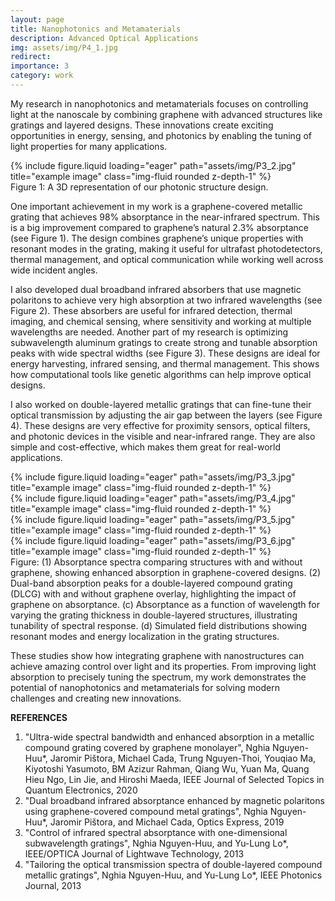 ```yaml
---
layout: page
title: Nanophotonics and Metamaterials
description: Advanced Optical Applications
img: assets/img/P4_1.jpg
redirect:
importance: 3
category: work
---
```

My research in nanophotonics and metamaterials focuses on controlling light at the nanoscale by combining graphene with advanced structures like gratings and layered designs. These innovations create exciting opportunities in energy, sensing, and photonics by enabling the tuning of light properties for many applications.
<div class="row">
    <div class="col-sm mt-3 mt-md-0">
        {% include figure.liquid loading="eager" path="assets/img/P3_2.jpg" title="example image" class="img-fluid rounded z-depth-1" %}
    </div>
</div>
<div class="caption">
     Figure 1: A 3D representation of our photonic structure design.
</div>

One important achievement in my work is a graphene-covered metallic grating that achieves 98% absorptance in the near-infrared spectrum. This is a big improvement compared to graphene’s natural 2.3% absorptance (see Figure 1). The design combines graphene’s unique properties with resonant modes in the grating, making it useful for ultrafast photodetectors, thermal management, and optical communication while working well across wide incident angles.

I also developed dual broadband infrared absorbers that use magnetic polaritons to achieve very high absorption at two infrared wavelengths (see Figure 2). These absorbers are useful for infrared detection, thermal imaging, and chemical sensing, where sensitivity and working at multiple wavelengths are needed. Another part of my research is optimizing subwavelength aluminum gratings to create strong and tunable absorption peaks with wide spectral widths (see Figure 3). These designs are ideal for energy harvesting, infrared sensing, and thermal management. This shows how computational tools like genetic algorithms can help improve optical designs.

I also worked on double-layered metallic gratings that can fine-tune their optical transmission by adjusting the air gap between the layers (see Figure 4). These designs are very effective for proximity sensors, optical filters, and photonic devices in the visible and near-infrared range. They are also simple and cost-effective, which makes them great for real-world applications.
<div class="row">
    <div class="col-sm mt-3 mt-md-0">
        {% include figure.liquid loading="eager" path="assets/img/P3_3.jpg" title="example image" class="img-fluid rounded z-depth-1" %}
    </div>
    <div class="col-sm mt-3 mt-md-0">
        {% include figure.liquid loading="eager" path="assets/img/P3_4.jpg" title="example image" class="img-fluid rounded z-depth-1" %}
    </div>
    <div class="col-sm mt-3 mt-md-0">
        {% include figure.liquid loading="eager" path="assets/img/P3_5.jpg" title="example image" class="img-fluid rounded z-depth-1" %}
    </div>
    <div class="col-sm mt-3 mt-md-0">
        {% include figure.liquid loading="eager" path="assets/img/P3_6.jpg" title="example image" class="img-fluid rounded z-depth-1" %}
    </div>
</div>
<div class="caption">
    Figure: (1) Absorptance spectra comparing structures with and without graphene, showing enhanced absorption in graphene-covered designs. (2) Dual-band absorption peaks for a double-layered compound grating (DLCG) with and without graphene overlay, highlighting the impact of graphene on absorptance. (c) Absorptance as a function of wavelength for varying the grating thickness in double-layered structures, illustrating tunability of spectral response. (d) Simulated field distributions showing resonant modes and energy localization in the grating structures.
</div>

These studies show how integrating graphene with nanostructures can achieve amazing control over light and its properties. From improving light absorption to precisely tuning the spectrum, my work demonstrates the potential of nanophotonics and metamaterials for solving modern challenges and creating new innovations.

<strong> REFERENCES </strong>
1. "Ultra-wide spectral bandwidth and enhanced absorption in a metallic compound grating covered by graphene monolayer", Nghia Nguyen-Huu*, Jaromir Pištora, Michael Cada, Trung Nguyen-Thoi, Youqiao Ma, Kiyotoshi Yasumoto, BM Azizur Rahman, Qiang Wu, Yuan Ma, Quang Hieu Ngo, Lin Jie, and Hiroshi Maeda, IEEE Journal of Selected Topics in Quantum Electronics, 2020
2. "Dual broadband infrared absorptance enhanced by magnetic polaritons using graphene-covered compound metal gratings", Nghia Nguyen-Huu*, Jaromir Pištora, and Michael Cada, Optics Express, 2019
3. "Control of infrared spectral absorptance with one-dimensional subwavelength gratings", Nghia Nguyen-Huu, and Yu-Lung Lo*, IEEE/OPTICA Journal of Lightwave Technology, 2013
4. "Tailoring the optical transmission spectra of double-layered compound metallic gratings", Nghia Nguyen-Huu, and Yu-Lung Lo*, IEEE Photonics Journal, 2013
